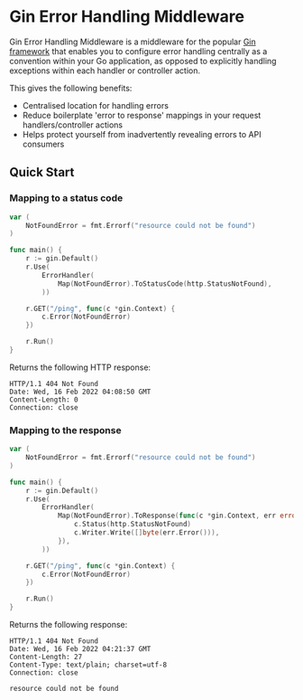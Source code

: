 # Gin Error Handling Middleware

Gin Error Handling Middleware is a middleware for the popular [Gin framework](https://github.com/gin-gonic/gin) that enables you to configure error handling centrally as a convention within your Go application, as opposed to explicitly handling exceptions within each handler or controller action.

This gives the following benefits:

- Centralised location for handling errors
- Reduce boilerplate 'error to response' mappings in your request handlers/controller actions
- Helps protect yourself from inadvertently revealing errors to API consumers 

## Quick Start

### Mapping to a status code

```go
var (
    NotFoundError = fmt.Errorf("resource could not be found")
)

func main() {
    r := gin.Default()
    r.Use(
        ErrorHandler(
            Map(NotFoundError).ToStatusCode(http.StatusNotFound),
        ))

    r.GET("/ping", func(c *gin.Context) {
        c.Error(NotFoundError)
    })

    r.Run()
}
```

Returns the following HTTP response:

```
HTTP/1.1 404 Not Found
Date: Wed, 16 Feb 2022 04:08:50 GMT
Content-Length: 0
Connection: close
```

### Mapping to the response

```go
var (
    NotFoundError = fmt.Errorf("resource could not be found")
)

func main() {
    r := gin.Default()
    r.Use(
        ErrorHandler(
            Map(NotFoundError).ToResponse(func(c *gin.Context, err error) {
                c.Status(http.StatusNotFound)
                c.Writer.Write([]byte(err.Error())),
            }),
        ))

    r.GET("/ping", func(c *gin.Context) {
        c.Error(NotFoundError)
    })

    r.Run()
}
```

Returns the following response:

```
HTTP/1.1 404 Not Found
Date: Wed, 16 Feb 2022 04:21:37 GMT
Content-Length: 27
Content-Type: text/plain; charset=utf-8
Connection: close

resource could not be found
```